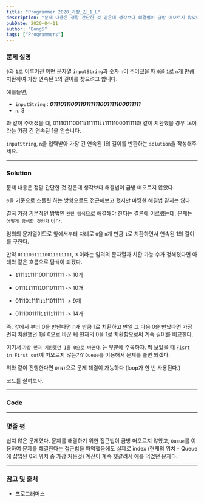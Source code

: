 ```yaml
---
title: "Programmer 2020_가장_긴_1_L"
description: "문제 내용은 정말 간단한 것 같은데 생각보다 해결법이 금방 떠오르지 않았다."
pubDate: 2020-04-11
author: "Bong5"
tags: ["Programmers"]
---
```

### 문제 설명

`0`과 `1`로 이루어진 어떤 문자열 `inputString`과 숫자 `n`이 주어졌을 때 `0`을 `1`로 `n`개 만큼 치환하여 가장 연속된 `1`의 길이를 찾으려고 합니다.

예를들면,

- `inputString` : **_0111011100110111111001111100011111_**
- `n`: 3

과 같이 주어졌을 떄,  011101110011`1`111111`11`1111100011111과 같이 치환했을 경우 `16`이라는 가장 긴 연속된 1을 얻습니다.

`inputString`, `n`을 입력받아 가장 긴 연속된 1의 길이를 반환하는 `solution`을 작성해주세요.

---

### Solution

문제 내용은 정말 간단한 것 같은데 생각보다 해결법이 금방 떠오르지 않았다.

`0`을 기준으로 스플릿 하는 방향으로도 접근해보고 했지만 마땅한 해결법 같지는 않다.

결국 가장 기본적인 방법인 `완전 탐색`으로 해결해야 한다는 결론에 이르렀는데, 문제는 `어떻게 탐색할 것인가` 이다.

임의의 문자열이므로 앞에서부터 차례로 `0`을 `n`개 만큼 `1`로 치환하면서 연속된 1의 길이를 구한다.

만약 `01110011110011011111`, `3` 이라는 임의의 문자열과 치환 가능 수가 정해졌다면 아래와 같은 흐름으로 탐색이 되겠다.

- `1`111`11`11110011011111 -> 10개

- 0111`11`1111`1`011011111 -> 10개

- 01110`1`1111`11`11011111 -> 9개

- 0111001111`11`11`1`11111 -> 14개

즉, 앞에서 부터 0을 만난다면 n개 만큼 1로 치환하고 만일 그 다음 0을 만났다면 가장 먼저 치환했던 1을 0으로 바꾼 뒤 현재의 0을 1로 치환함으로써 계속 길이를 비교한다.

여기서 `가장 먼저 치환했던 1을 0으로 바꾼다.`는 부분에 주목하자. 딱 보았을 때 `Fisrt in First out`이 떠오르지 않는가? `Queue`를 이용해서 문제를 풀면 되겠다.

위와 같이 진행한다면 `O(N)`으로 문제 해결이 가능하다 (loop가 한 번 사용된다.)

코드를 살펴보자.

---

### Code

<script src="https://gist.github.com/BongHoLee/9ef61b60e116fb53faab106213e130d6.js"></script>


---

### 몇줄 평

쉽지 않은 문제였다. 문제를 해결하기 위한 접근법이 금방 떠오르지 않았고, `Queue`를 이용하여 문제를 해결한다는 접근법을 파악했음에도 실제로 index (현재의 위치 - Queue에 삽입된 0의 위치 중 가장 처음것) 계산이 계속 헷갈려서 애를 먹었던 문제다.


---



### 참고 및 출처

- 프로그래머스
